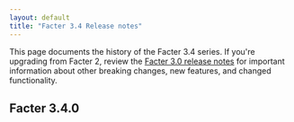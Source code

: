 ```yaml
---
layout: default
title: "Facter 3.4 Release notes"
---
```


[puppet-agent 1.5.x]: /puppet/4.5/reference/about_agent.html

This page documents the history of the Facter 3.4 series. If you're upgrading from Facter 2, review the [Facter 3.0 release notes](../3.0/release_notes.html) for important information about other breaking changes, new features, and changed functionality. 

## Facter 3.4.0